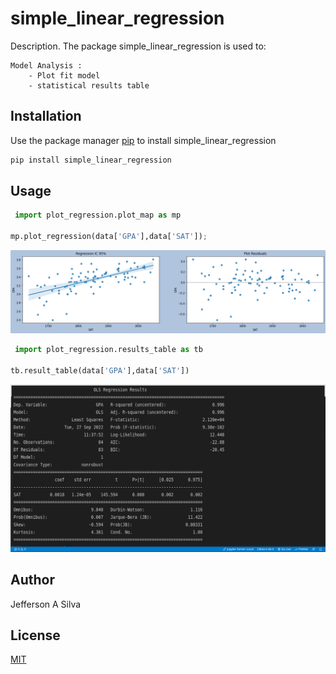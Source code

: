 # simple_linear_regression

Description.
The package simple_linear_regression is used to:

    Model Analysis :
    	- Plot fit model
        - statistical results table

## Installation

Use the package manager [pip](https://pip.pypa.io/en/stable/) to install simple_linear_regression

```bash
pip install simple_linear_regression
```

## Usage

```python
 import plot_regression.plot_map as mp

mp.plot_regression(data['GPA'],data['SAT']);
```

<img width="auto" src="https://github.com/jeffersonAsilva/Gera-o-Tech-Unimed-BH_criacao_pacotes/blob/main/linear.png">

```python
 import plot_regression.results_table as tb

tb.result_table(data['GPA'],data['SAT'])
```

<img width="auto" src="https://github.com/jeffersonAsilva/Gera-o-Tech-Unimed-BH_criacao_pacotes/blob/main/table3.png">

## Author

Jefferson A Silva

## License

[MIT](https://choosealicense.com/licenses/mit/)
